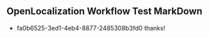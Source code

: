 ## OpenLocalization Workflow Test MarkDown
* fa0b6525-3ed1-4eb4-8877-2485308b3fd0 thanks!

<!--HONumber=Jul16_HO5-->


